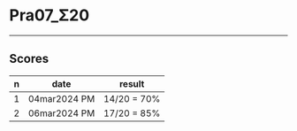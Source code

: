 # Pra07_Σ20

---

## Scores
|n|date|result|
|-|----|------|
|1|04mar2024 PM|14/20 = 70%|
|2|06mar2024 PM|17/20 = 85%|
